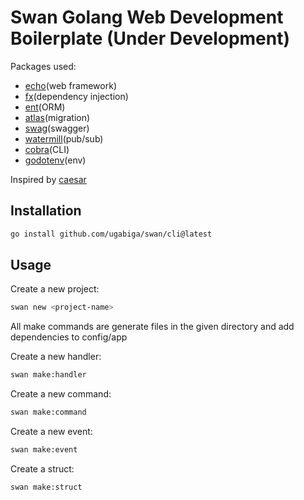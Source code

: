 # Swan Golang Web Development Boilerplate (Under Development)

Packages used:

- [echo](https://echo.labstack.com)(web framework)
- [fx](https://uber-go.github.io/fx)(dependency injection)
- [ent](https://entgo.io)(ORM)
- [atlas](https://atlasgo.io)(migration)
- [swag](https://github.com/swaggo/swag)(swagger)
- [watermill](https://watermill.io)(pub/sub)
- [cobra](https://github.com/spf13/cobra)(CLI)
- [godotenv](https://github.com/joho/godotenv)(env)

Inspired by [caesar](http://github.com/caesar-rocks)

## Installation

```bash
go install github.com/ugabiga/swan/cli@latest
```

## Usage

Create a new project:

```bash
swan new <project-name>
```

All make commands are generate files in the given directory and add dependencies to config/app

Create a new handler:

```bash
swan make:handler
```

Create a new command:

```bash
swan make:command
```

Create a new event:

```bash
swan make:event
```

Create a struct:

```bash
swan make:struct
```
